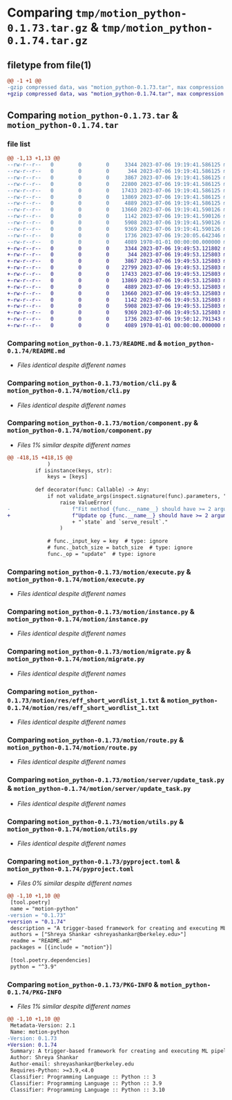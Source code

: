 # Comparing `tmp/motion_python-0.1.73.tar.gz` & `tmp/motion_python-0.1.74.tar.gz`

## filetype from file(1)

```diff
@@ -1 +1 @@
-gzip compressed data, was "motion_python-0.1.73.tar", max compression
+gzip compressed data, was "motion_python-0.1.74.tar", max compression
```

## Comparing `motion_python-0.1.73.tar` & `motion_python-0.1.74.tar`

### file list

```diff
@@ -1,13 +1,13 @@
--rw-r--r--   0        0        0     3344 2023-07-06 19:19:41.586125 motion_python-0.1.73/README.md
--rw-r--r--   0        0        0      344 2023-07-06 19:19:41.586125 motion_python-0.1.73/motion/__init__.py
--rw-r--r--   0        0        0     3867 2023-07-06 19:19:41.586125 motion_python-0.1.73/motion/cli.py
--rw-r--r--   0        0        0    22800 2023-07-06 19:19:41.586125 motion_python-0.1.73/motion/component.py
--rw-r--r--   0        0        0    17433 2023-07-06 19:19:41.586125 motion_python-0.1.73/motion/execute.py
--rw-r--r--   0        0        0    13869 2023-07-06 19:19:41.586125 motion_python-0.1.73/motion/instance.py
--rw-r--r--   0        0        0     4889 2023-07-06 19:19:41.586125 motion_python-0.1.73/motion/migrate.py
--rw-r--r--   0        0        0    13660 2023-07-06 19:19:41.590126 motion_python-0.1.73/motion/res/eff_short_wordlist_1.txt
--rw-r--r--   0        0        0     1142 2023-07-06 19:19:41.590126 motion_python-0.1.73/motion/route.py
--rw-r--r--   0        0        0     5908 2023-07-06 19:19:41.590126 motion_python-0.1.73/motion/server/update_task.py
--rw-r--r--   0        0        0     9369 2023-07-06 19:19:41.590126 motion_python-0.1.73/motion/utils.py
--rw-r--r--   0        0        0     1736 2023-07-06 19:20:05.642346 motion_python-0.1.73/pyproject.toml
--rw-r--r--   0        0        0     4089 1970-01-01 00:00:00.000000 motion_python-0.1.73/PKG-INFO
+-rw-r--r--   0        0        0     3344 2023-07-06 19:49:53.121802 motion_python-0.1.74/README.md
+-rw-r--r--   0        0        0      344 2023-07-06 19:49:53.125803 motion_python-0.1.74/motion/__init__.py
+-rw-r--r--   0        0        0     3867 2023-07-06 19:49:53.125803 motion_python-0.1.74/motion/cli.py
+-rw-r--r--   0        0        0    22799 2023-07-06 19:49:53.125803 motion_python-0.1.74/motion/component.py
+-rw-r--r--   0        0        0    17433 2023-07-06 19:49:53.125803 motion_python-0.1.74/motion/execute.py
+-rw-r--r--   0        0        0    13869 2023-07-06 19:49:53.125803 motion_python-0.1.74/motion/instance.py
+-rw-r--r--   0        0        0     4889 2023-07-06 19:49:53.125803 motion_python-0.1.74/motion/migrate.py
+-rw-r--r--   0        0        0    13660 2023-07-06 19:49:53.125803 motion_python-0.1.74/motion/res/eff_short_wordlist_1.txt
+-rw-r--r--   0        0        0     1142 2023-07-06 19:49:53.125803 motion_python-0.1.74/motion/route.py
+-rw-r--r--   0        0        0     5908 2023-07-06 19:49:53.125803 motion_python-0.1.74/motion/server/update_task.py
+-rw-r--r--   0        0        0     9369 2023-07-06 19:49:53.125803 motion_python-0.1.74/motion/utils.py
+-rw-r--r--   0        0        0     1736 2023-07-06 19:50:12.791343 motion_python-0.1.74/pyproject.toml
+-rw-r--r--   0        0        0     4089 1970-01-01 00:00:00.000000 motion_python-0.1.74/PKG-INFO
```

### Comparing `motion_python-0.1.73/README.md` & `motion_python-0.1.74/README.md`

 * *Files identical despite different names*

### Comparing `motion_python-0.1.73/motion/cli.py` & `motion_python-0.1.74/motion/cli.py`

 * *Files identical despite different names*

### Comparing `motion_python-0.1.73/motion/component.py` & `motion_python-0.1.74/motion/component.py`

 * *Files 1% similar despite different names*

```diff
@@ -418,15 +418,15 @@
             )
         if isinstance(keys, str):
             keys = [keys]
 
         def decorator(func: Callable) -> Any:
             if not validate_args(inspect.signature(func).parameters, "update"):
                 raise ValueError(
-                    f"Fit method {func.__name__} should have >= 2 arguments: "
+                    f"Update op {func.__name__} should have >= 2 arguments: "
                     + "`state` and `serve_result`."
                 )
 
             # func._input_key = key  # type: ignore
             # func._batch_size = batch_size  # type: ignore
             func._op = "update"  # type: ignore
```

### Comparing `motion_python-0.1.73/motion/execute.py` & `motion_python-0.1.74/motion/execute.py`

 * *Files identical despite different names*

### Comparing `motion_python-0.1.73/motion/instance.py` & `motion_python-0.1.74/motion/instance.py`

 * *Files identical despite different names*

### Comparing `motion_python-0.1.73/motion/migrate.py` & `motion_python-0.1.74/motion/migrate.py`

 * *Files identical despite different names*

### Comparing `motion_python-0.1.73/motion/res/eff_short_wordlist_1.txt` & `motion_python-0.1.74/motion/res/eff_short_wordlist_1.txt`

 * *Files identical despite different names*

### Comparing `motion_python-0.1.73/motion/route.py` & `motion_python-0.1.74/motion/route.py`

 * *Files identical despite different names*

### Comparing `motion_python-0.1.73/motion/server/update_task.py` & `motion_python-0.1.74/motion/server/update_task.py`

 * *Files identical despite different names*

### Comparing `motion_python-0.1.73/motion/utils.py` & `motion_python-0.1.74/motion/utils.py`

 * *Files identical despite different names*

### Comparing `motion_python-0.1.73/pyproject.toml` & `motion_python-0.1.74/pyproject.toml`

 * *Files 0% similar despite different names*

```diff
@@ -1,10 +1,10 @@
 [tool.poetry]
 name = "motion-python"
-version = "0.1.73"
+version = "0.1.74"
 description = "A trigger-based framework for creating and executing ML pipelines."
 authors = ["Shreya Shankar <shreyashankar@berkeley.edu>"]
 readme = "README.md"
 packages = [{include = "motion"}]
 
 [tool.poetry.dependencies]
 python = "^3.9"
```

### Comparing `motion_python-0.1.73/PKG-INFO` & `motion_python-0.1.74/PKG-INFO`

 * *Files 1% similar despite different names*

```diff
@@ -1,10 +1,10 @@
 Metadata-Version: 2.1
 Name: motion-python
-Version: 0.1.73
+Version: 0.1.74
 Summary: A trigger-based framework for creating and executing ML pipelines.
 Author: Shreya Shankar
 Author-email: shreyashankar@berkeley.edu
 Requires-Python: >=3.9,<4.0
 Classifier: Programming Language :: Python :: 3
 Classifier: Programming Language :: Python :: 3.9
 Classifier: Programming Language :: Python :: 3.10
```

